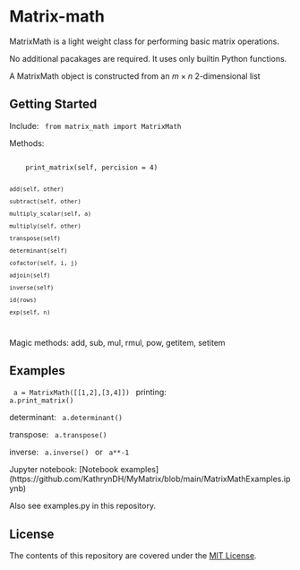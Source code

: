 # Matrix-math
MatrixMath is a light weight class for performing basic matrix operations.

No additional pacakages are required. It uses only builtin Python functions.

A MatrixMath object is constructed from an $m \times n$ 2-dimensional list


## Getting Started
Include:
<code> from matrix_math import MatrixMath </code>

Methods:

<code>   
    print_matrix(self, percision = 4)

    add(self, other)

    subtract(self, other)

    multiply_scalar(self, a)

    multiply(self, other)

    transpose(self)

    determinant(self)

    cofactor(self, i, j)

    adjoin(self)

    inverse(self)

    id(rows)

    exp(self, n)
</code>    

Magic methods:
  add, sub, mul, rmul, pow, getitem, setitem

## Examples
<code> a = MatrixMath([[1,2],[3,4]]) </code>
printing: <code> a.print_matrix() </code>

determinant: <code> a.determinant() </code>

transpose: <code> a.transpose() </code>

inverse: <code> a.inverse() </code> or <code> a**-1 </code>

</code>
Jupyter notebook:
[Notebook examples](https://github.com/KathrynDH/MyMatrix/blob/main/MatrixMathExamples.ipynb)

Also see examples.py in this repository.

## License
The contents of this repository are covered under the [MIT License](LICENSE).
